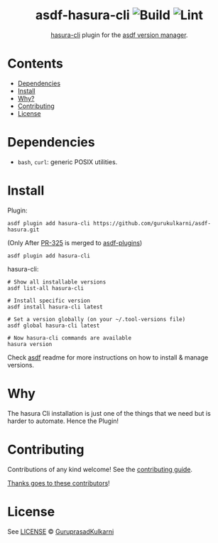 <div align="center">

# asdf-hasura-cli ![Build](https://github.com/gurukulkarni/asdf-hasura/workflows/Build/badge.svg) ![Lint](https://github.com/gurukulkarni/asdf-hasura/workflows/Lint/badge.svg)

[hasura-cli](https://github.com/hasura/graphql-engine/tree/stable/cli) plugin for the [asdf version manager](https://asdf-vm.com).

</div>

# Contents

- [Dependencies](#dependencies)
- [Install](#install)
- [Why?](#why)
- [Contributing](#contributing)
- [License](#license)

# Dependencies

- `bash`, `curl`: generic POSIX utilities.

# Install

Plugin:

```shell 
asdf plugin add hasura-cli https://github.com/gurukulkarni/asdf-hasura.git
```

(Only After [PR-325](https://github.com/asdf-vm/asdf-plugins/pull/325) is merged to [asdf-plugins](https://github.com/asdf-vm/asdf-plugins))
```shell
asdf plugin add hasura-cli
```

hasura-cli:

```shell
# Show all installable versions
asdf list-all hasura-cli

# Install specific version
asdf install hasura-cli latest

# Set a version globally (on your ~/.tool-versions file)
asdf global hasura-cli latest

# Now hasura-cli commands are available
hasura version
```

Check [asdf](https://github.com/asdf-vm/asdf) readme for more instructions on how to
install & manage versions.

# Why
The hasura Cli installation is just one of the things that we need but is harder to automate. Hence the Plugin!

# Contributing

Contributions of any kind welcome! See the [contributing guide](contributing.md).

[Thanks goes to these contributors](https://github.com/gurukulkarni/hasura-cli/graphs/contributors)!

# License

See [LICENSE](LICENSE) © [GuruprasadKulkarni](https://github.com/gurukulkarni/)
